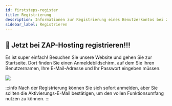```yaml
---
id: firststeps-register
title: Registrierung
description: Informationen zur Registrierung eines Benutzerkontos bei ZAP-Hosting - ZAP-Hosting.com Dokumentation
sidebar_label: Registrieren
---
```


## 🔐 Jetzt bei ZAP-Hosting registrieren!!!
Es ist super einfach! Besuchen Sie unsere Website und gehen Sie zur Startseite. Dort finden Sie einen Anmeldebildschirm, auf dem Sie Ihren Benutzernamen, Ihre E-Mail-Adresse und Ihr Passwort eingeben müssen.

![](https://screensaver01.zap-hosting.com/index.php/s/bLBnpoAWESigiK7/preview)

:::info
Nach der Registrierung können Sie sich sofort anmelden, aber Sie sollten die Aktivierungs-E-Mail bestätigen, um den vollen Funktionsumfang nutzen zu können.
:::